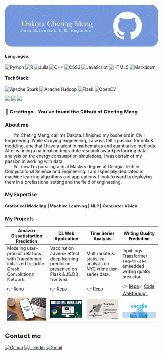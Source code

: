 
![banner](git_header.png)

#### Languages:
![Python](https://img.shields.io/badge/python-3670A0?style=for-the-badge&logo=python&logoColor=ffdd54)
![R](https://img.shields.io/badge/r-%23276DC3.svg?style=for-the-badge&logo=r&logoColor=white)
![Julia](https://img.shields.io/badge/-Julia-9558B2?style=for-the-badge&logo=julia&logoColor=white)
![C++](https://img.shields.io/badge/c++-%2300599C.svg?style=for-the-badge&logo=c%2B%2B&logoColor=white)
![CSS3](https://img.shields.io/badge/css3-%231572B6.svg?style=for-the-badge&logo=css3&logoColor=white)
![JavaScript](https://img.shields.io/badge/javascript-%23323330.svg?style=for-the-badge&logo=javascript&logoColor=%23F7DF1E)
![HTML5](https://img.shields.io/badge/html5-%23E34F26.svg?style=for-the-badge&logo=html5&logoColor=white)
![Markdown](https://img.shields.io/badge/markdown-%23000000.svg?style=for-the-badge&logo=markdown&logoColor=white)
#### Tech Stack:
![Apache Spark](https://img.shields.io/badge/Apache%20Spark-FDEE21?style=flat-square&logo=apachespark&logoColor=black)
![Apache Hadoop](https://img.shields.io/badge/Apache%20Hadoop-66CCFF?style=for-the-badge&logo=apachehadoop&logoColor=black)
![Flask](https://img.shields.io/badge/flask-%23000.svg?style=for-the-badge&logo=flask&logoColor=white)
![OpenCV](https://img.shields.io/badge/opencv-%23white.svg?style=for-the-badge&logo=opencv&logoColor=white)

<!--
<div style="text-align: center">
  <img src="https://github-readme-stats.vercel.app/api?username=PsyDak-Meng&count_private=true&show_icons=true&theme=prussian" width="400">
<br />
  <img src="https://github-readme-stats.vercel.app/api/top-langs/?username=PsyDak-Meng&hide=php&title_color=ffffff&text_color=c9cacc&icon_color=4AB197&bg_color=1A2B34" />
</div>
-->

![](http://github-profile-summary-cards.vercel.app/api/cards/profile-details?username=PsyDak-Meng&theme=nord_bright)
![](http://github-profile-summary-cards.vercel.app/api/cards/most-commit-language?username=PsyDak-Meng&theme=nord_bright)      ![](http://github-profile-summary-cards.vercel.app/api/cards/stats?username=PsyDak-Meng&theme=nord_bright)


### 👋 Greetings~ You've found the Github of Cheting Meng

### About me
&nbsp;&nbsp;&nbsp;&nbsp;&nbsp;&nbsp;
I'm Cheting Meng, call me Dakota. I finished my bachelors in Civil Engineering. While studying engineering, I always felt a passion for data & modeling, and that I have a talent in mathematics and quantitative methods. After winning a national undergradute research award performing data analysis on the energy consumption simulations, I was certain of my passion in working with data.
<br>&nbsp;&nbsp;&nbsp;&nbsp;&nbsp;&nbsp;
So, now I'm pursuing a dual Masters degree at Georgia Tech in Computaitonal Science and Engineering. I am especially dedicated in machine learning algorithms and applications. I look forward to deploying them in a professional setting and the field of engineering.
### My Expertise
#### Statistical   Modeling | Machine Learning | NLP | Computer Vision

### My Projects
Amazon Dissatisfaction Prediction | DL Web Application | Time Series Analysis | Writing Quality Prediction
-------------- | ----------------- | -------------------- | ---------------------
Modeling user-product relations with Transformer initialized tripartite Graph Convolutional Network. | Vaccination adverse effect deep learning prediction presented on Flask & JS.D3 frontend. | Multivariate & statistical analysis on NYC crime tiem series data. | Input logs Transformer seq-to-seq embedded writing quality predictor.
👉 [Repo](https://github.com/PsyDak-Meng/Amazon-Dissatisfaction-Prediction) | 👉 [Repo](https://github.com/PsyDak-Meng/VAE_Insight) | 👉 [Repo](https://www.creative-tim.com/product/soft-ui-react-native) | 👉 [Repo](https://github.com/PsyDak-Meng/Writing_P2Q)✅ [Code Walkthrough](https://demos.creative-tim.com/material-kit/index.html) | ✅ [Code Walkthrough](https://demos.creative-tim.com/soft-ui-dashboard/pages/dashboard.html) | ✅ [Code Walkthrough](https://demos.creative-tim.com/soft-ui-react-native/) | ✅ [Code Walkthrough](https://www.creative-tim.com/learning-lab/tailwind-starter-kit/presentation)
![Material Kit 2](Amazon.jpg) | ![Soft UI Dashboard](DLwebapp.jpg) | ![Soft UI React Native](ts.jpg)| ![Tailwind Starter Kit](kaggle.png)

<!--
✅ [Code Walkthrough](https://demos.creative-tim.com/material-kit/index.html) | ✅ [Code Walkthrough](https://demos.creative-tim.com/soft-ui-dashboard/pages/dashboard.html) | ✅ [Code Walkthrough](https://demos.creative-tim.com/soft-ui-react-native/) | ✅ [Code Walkthrough](https://www.creative-tim.com/learning-lab/tailwind-starter-kit/presentation)
![Material Kit 2](Amazon.jpg) | ![Soft UI Dashboard](DLwebapp.jpg) | ![Soft UI React Native](ts.jpg)| ![Tailwind Starter Kit](kaggle.png)
-->

## Contact me

[<img alt="Github" src="https://img.shields.io/badge/GitHub-%2312100E.svg?&style=for-the-badge&logo=Github&logoColor=white" />]([https://github.com/creativetimofficial](https://github.com/PsyDak-Meng))  [<img alt="linkedin" src="https://img.shields.io/badge/linkedin-%230077B5.svg?&style=for-the-badge&logo=linkedin&logoColor=white" />](https://www.linkedin.com/in/creative-tim-1b54778b) [<img alt="Gmail" src="https://img.shields.io/badge/Gmail-D14836?style=for-the-badge&logo=gmail&logoColor=white" />](dakotameng@gmail.com)

<!--
**PsyDak-Meng/PsyDak-Meng** is a ✨ _special_ ✨ repository because its `README.md` (this file) appears on your GitHub profile.

Here are some ideas to get you started:

- 🔭 I’m currently working on ...
- 🌱 I’m currently learning ...
- 👯 I’m looking to collaborate on ...
- 🤔 I’m looking for help with ...
- 💬 Ask me about ...
- 📫 How to reach me: ...
- 😄 Pronouns: ...
- ⚡ Fun fact: ...
-->
